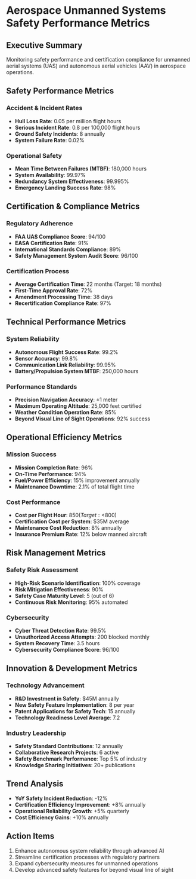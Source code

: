 # Aerospace Unmanned Systems Safety Performance Metrics

## Executive Summary
Monitoring safety performance and certification compliance for unmanned aerial systems (UAS) and autonomous aerial vehicles (AAV) in aerospace operations.

## Safety Performance Metrics

### Accident & Incident Rates
- **Hull Loss Rate**: 0.05 per million flight hours
- **Serious Incident Rate**: 0.8 per 100,000 flight hours
- **Ground Safety Incidents**: 8 annually
- **System Failure Rate**: 0.02%

### Operational Safety
- **Mean Time Between Failures (MTBF)**: 180,000 hours
- **System Availability**: 99.97%
- **Redundancy System Effectiveness**: 99.995%
- **Emergency Landing Success Rate**: 98%

## Certification & Compliance Metrics

### Regulatory Adherence
- **FAA UAS Compliance Score**: 94/100
- **EASA Certification Rate**: 91%
- **International Standards Compliance**: 89%
- **Safety Management System Audit Score**: 96/100

### Certification Process
- **Average Certification Time**: 22 months (Target: 18 months)
- **First-Time Approval Rate**: 72%
- **Amendment Processing Time**: 38 days
- **Recertification Compliance Rate**: 97%

## Technical Performance Metrics

### System Reliability
- **Autonomous Flight Success Rate**: 99.2%
- **Sensor Accuracy**: 99.8%
- **Communication Link Reliability**: 99.95%
- **Battery/Propulsion System MTBF**: 250,000 hours

### Performance Standards
- **Precision Navigation Accuracy**: ±1 meter
- **Maximum Operating Altitude**: 25,000 feet certified
- **Weather Condition Operation Rate**: 85%
- **Beyond Visual Line of Sight Operations**: 92% success

## Operational Efficiency Metrics

### Mission Success
- **Mission Completion Rate**: 96%
- **On-Time Performance**: 94%
- **Fuel/Power Efficiency**: 15% improvement annually
- **Maintenance Downtime**: 2.1% of total flight time

### Cost Performance
- **Cost per Flight Hour**: $850 (Target: <$800)
- **Certification Cost per System**: $35M average
- **Maintenance Cost Reduction**: 8% annually
- **Insurance Premium Rate**: 12% below manned aircraft

## Risk Management Metrics

### Safety Risk Assessment
- **High-Risk Scenario Identification**: 100% coverage
- **Risk Mitigation Effectiveness**: 90%
- **Safety Case Maturity Level**: 5 (out of 6)
- **Continuous Risk Monitoring**: 95% automated

### Cybersecurity
- **Cyber Threat Detection Rate**: 99.5%
- **Unauthorized Access Attempts**: 200 blocked monthly
- **System Recovery Time**: 3.5 hours
- **Cybersecurity Compliance Score**: 96/100

## Innovation & Development Metrics

### Technology Advancement
- **R&D Investment in Safety**: $45M annually
- **New Safety Feature Implementation**: 8 per year
- **Patent Applications for Safety Tech**: 15 annually
- **Technology Readiness Level Average**: 7.2

### Industry Leadership
- **Safety Standard Contributions**: 12 annually
- **Collaborative Research Projects**: 6 active
- **Safety Benchmark Performance**: Top 5% of industry
- **Knowledge Sharing Initiatives**: 20+ publications

## Trend Analysis
- **YoY Safety Incident Reduction**: -12%
- **Certification Efficiency Improvement**: +8% annually
- **Operational Reliability Growth**: +5% quarterly
- **Cost Efficiency Gains**: +10% annually

## Action Items
1. Enhance autonomous system reliability through advanced AI
2. Streamline certification processes with regulatory partners
3. Expand cybersecurity measures for unmanned operations
4. Develop advanced safety features for beyond visual line of sight